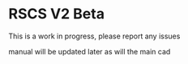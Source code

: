 # RSCS V2 Beta

This is a work in progress, please report any issues

manual will be updated later as will the main cad

